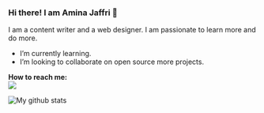 ### Hi there! I am Amina Jaffri  👋

I am a content writer and a web designer. I am passionate to learn more and do more. 
 <ul>
<li> I’m currently learning. </li>
 <li> I’m looking to collaborate on open source more projects. </li>
 </ul>

 <b>How to reach me:</b> 
  <br>
  <a href=""><i class="fa fa-envelope"></i></a>
   <a href="https://twitter.com/imdhruv_28" alt="Twitter"><img src="https://github.com/imdhruv99/imdhruv99/blob/master/readme/twitter.png"></a>

![My github stats](https://github-readme-stats.vercel.app/api?username=AminaJ6&show_icons=true)